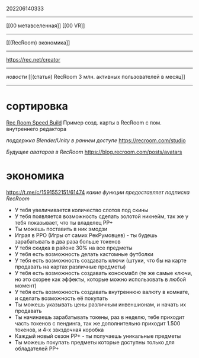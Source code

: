 202206140333
***
[[00 метавселенная]] [[00 VR]]
***
[[(RecRoom) экономика]]
***
https://rec.net/creator
***
*новости*
[[(статья) RecRoom 3 млн. активных пользователей в месяц]]
***
# сортировка
[Rec Room Speed Build](https://youtu.be/1o1s1V1Rvdw)
Пример созд. карты в RecRoom с пом. внутреннего редактора

*поддержка Blender/Unity в раннем доступе*
https://recroom.com/studio

*Будущее аватаров в RecRoom*
https://blog.recroom.com/posts/avatars

# экономика
https://t.me/c/1591552151/61474
*какие функции предоставляет подписка RecRoom*
- У тебя увеличивается количество слотов под скины
- У тебя появляется возможность сделать золотой никнейм, так же у тебя показывает, что ты владелец РР+
- Ты можешь поставить в ник эмодзи
- Играя в РРО (Игры от самих РекРумовцев) - ты будешь зарабатывать в два раза больше токенов
- У тебя скидка в районе 30% на все предметы
- У тебя есть возможность делать кастомные футболки
- У тебя есть возможность создавать ключи (штуки, что бы на карте продавать на картах различные предметы)
- У тебя есть возможность создавать консюмабл (те же самые ключи, но это скорее как эффекты, которые можно использовать в любой момент)
- У тебя есть возможность создавать внутреннюю валюту в комнате, и сделать возможность её покупать
- Ты можешь указывать цены различным инвеншионам, и начать их продавать
- Ты начинаешь зарабатывать токены, раз в неделю, тебе приходит часть токенов с пендинга, так же дополнительно приходит 1.500 токенов, и 4-х звкздочная коробка
- Каждый новый сезон РР+ - ты получаешь уникальные предметы
- Ты можешь покупать предметы которые доступны только для обладателей РР+